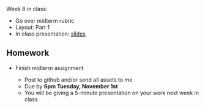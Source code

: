 Week 8 in class:
<ul>
<li>Go over midterm rubric</li>
<li>Layout: Part 1</li>
<li>In class presentation: <a href="https://docs.google.com/presentation/d/1bGeCPdeCQlhurKdk7mqwM2jkYME4hk_-3w70EgcY3L4/edit#slide=id.p">slides</a></li>
</ul>

<h2>Homework</h2>
<ul>
<li>Finish midterm assignment</li>
<ul>
<li>Post to github and/or send all assets to me</li>
<li>Due by <b>6pm Tuesday, November 1st</b></li>
<li>You will be giving a 5-minute presentation on your work next week in class</li>
</ul>

</ul>
